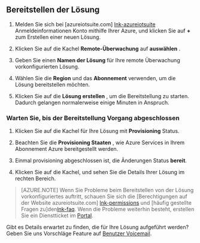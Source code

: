 ## <a name="provision-the-solution"></a>Bereitstellen der Lösung

1.  Melden Sie sich bei [azureiotsuite.com] [ lnk-azureiotsuite] Anmeldeinformationen Konto mithilfe Ihrer Azure, und klicken Sie auf **+** zum Erstellen einer neuen Lösung.

2.  Klicken Sie auf die Kachel **Remote-Überwachung** auf **auswählen** .

3.  Geben Sie einen **Namen der Lösung** für Ihre remote Überwachung vorkonfigurierten Lösung.

4.  Wählen Sie die **Region** und das **Abonnement** verwenden, um die Lösung bereitstellen möchten.

5.  Klicken Sie auf die **Lösung erstellen** , um die Bereitstellung zu starten. Dadurch gelangen normalerweise einige Minuten in Anspruch.

### <a name="wait-for-the-provisioning-process-to-complete"></a>Warten Sie, bis der Bereitstellung Vorgang abgeschlossen

1. Klicken Sie auf die Kachel für Ihre Lösung mit **Provisioning** Status.
 
2. Beachten Sie die **Provisioning Staaten** , wie Azure Services in Ihrem Abonnement Azure bereitgestellt werden.

3. Einmal provisioning abgeschlossen ist, die Änderungen Status **bereit**.

4. Klicken Sie auf die Kachel, und sehen Sie die Details Ihrer Lösung im rechten Bereich.

> [AZURE.NOTE] Wenn Sie Probleme beim Bereitstellen von der Lösung vorkonfiguriertes auftritt, schauen Sie sich die [Berechtigungen auf der Website azureiotsuite.com] [ lnk-permissions] und [häufig gestellte Fragen zu]den[lnk-faq]. Wenn die Probleme weiterhin besteht, erstellen Sie ein Dienstticket im [Portal][lnk-portal].

Gibt es Details erwartet zu finden, die für Ihre Lösung aufgeführt werden? Geben Sie uns Vorschläge Feature auf [Benutzer Voicemail](https://feedback.azure.com/forums/321918-azure-iot).

[lnk-azureiotsuite]: https://www.azureiotsuite.com
[lnk-permissions]: ../articles/iot-suite/iot-suite-permissions.md
[lnk-portal]: http://portal.azure.com/
[lnk-faq]: ../articles/iot-suite/iot-suite-faq.md